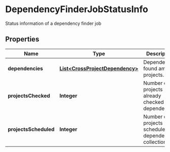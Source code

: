 

# DependencyFinderJobStatusInfo

Status information of a dependency finder job

## Properties

Name | Type | Description | Notes
------------ | ------------- | ------------- | -------------
**dependencies** | [**List&lt;CrossProjectDependency&gt;**](CrossProjectDependency.md) | Dependencies found among projects. |  [optional]
**projectsChecked** | **Integer** | Number of projects already checked for dependencies |  [optional]
**projectsScheduled** | **Integer** | Number of projects scheduled for dependency collection |  [optional]



